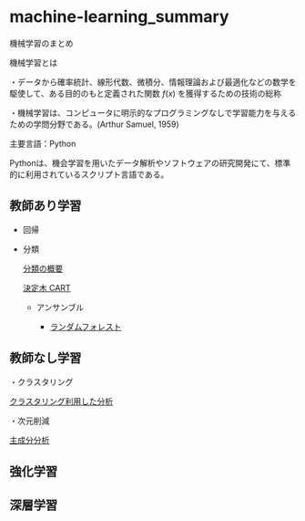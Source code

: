 # machine-learning_summary
機械学習のまとめ

機械学習とは

・データから確率統計、線形代数、微積分、情報理論および最適化などの数学を駆使して、ある目的のもと定義された関数 $f(x)$ を獲得するための技術の総称

・機械学習は、コンピュータに明示的なプログラミングなしで学習能力を与えるための学問分野である。(Arthur Samuel, 1959)

主要言語：Python

Pythonは、機会学習を用いたデータ解析やソフトウェアの研究開発にて、標準的に利用されているスクリプト言語である。

## 教師あり学習
* 回帰
 
* 分類
  
  [分類の概要](/classification.ipynb)
  
  [決定木 CART](/decisiontree_gini/decisiontree_gini.md)
  
  * アンサンブル
   
    * [ランダムフォレスト](/randomforest/randomforest_1.ipynb)
## 教師なし学習
 ・クラスタリング
  
  [クラスタリング利用した分析](/clustering_1.ipynb)
 
 ・次元削減
  
  [主成分分析](/pca/pca.md)
## 強化学習
 
## 深層学習
